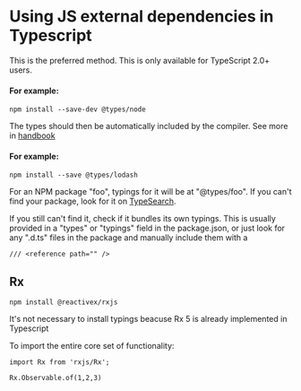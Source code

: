 # Using JS external dependencies in Typescript

This is the preferred method. This is only available for TypeScript 2.0+ users. 

#### For example:

``` 
npm install --save-dev @types/node 
```

The types should then be automatically included by the compiler. 
See more in [handbook](http://www.typescriptlang.org/docs/handbook/declaration-files/consumption.html)

#### For example:

``` 
npm install --save @types/lodash 
```

For an NPM package "foo", typings for it will be at "@types/foo".
If you can't find your package, look for it on [TypeSearch](http://microsoft.github.io/TypeSearch).

If you still can't find it, check if it bundles its own typings. 
This is usually provided in a "types" or "typings" field in the package.json, or just look for any ".d.ts" 
files in the package and manually include them with a
```
/// <reference path="" /> 
```
## Rx

```
npm install @reactivex/rxjs
```

It's not necessary to install typings beacuse Rx 5 is already implemented in Typescript

To import the entire core set of functionality:

```
import Rx from 'rxjs/Rx';

Rx.Observable.of(1,2,3)
```
